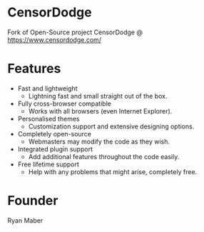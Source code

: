 # CensorDodge
Fork of Open-Source project CensorDodge @ https://www.censordodge.com/


# Features
- Fast and lightweight
  - Lightning fast and small straight out of the box.
- Fully cross-browser compatible
  - Works with all browsers (even Internet Explorer).
- Personalised themes
  - Customization support and extensive designing options.
- Completely open-source
  - Webmasters may modify the code as they wish.
- Integrated plugin support
  - Add additional features throughout the code easily.
- Free lifetime support
  - Help with any problems that might arise, completely free.


# Founder
Ryan Maber
